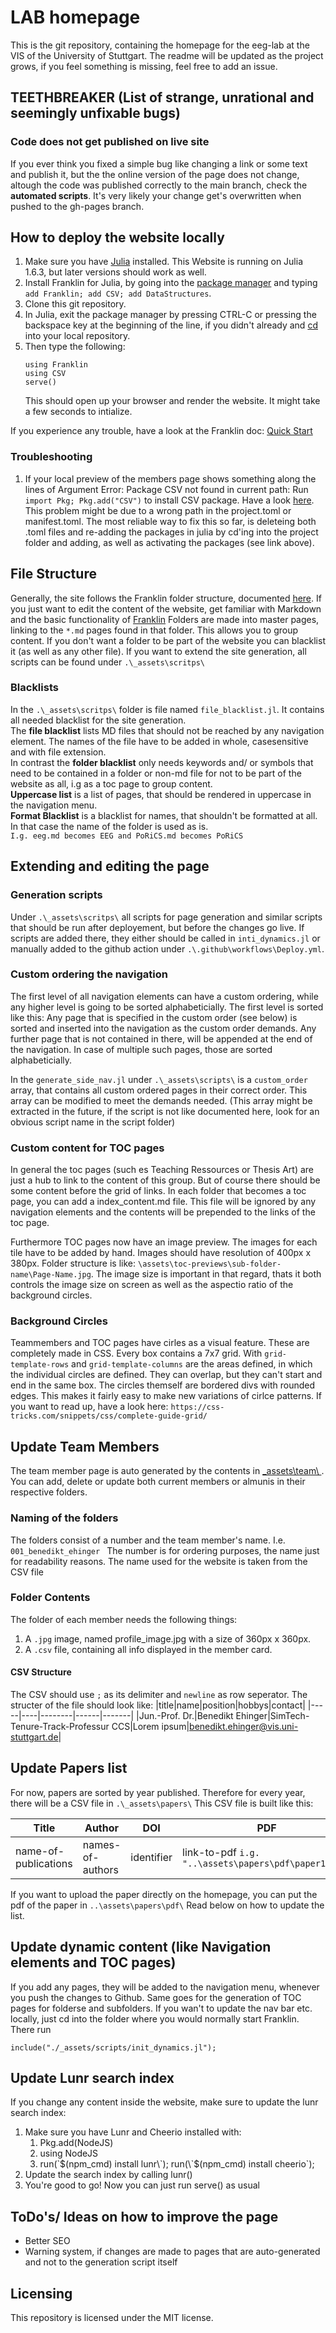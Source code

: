 # LAB homepage
This is the git repository, containing the homepage for the eeg-lab at the VIS of the University of Stuttgart.
The readme will be updated as the project grows, if you feel something is missing, feel free to add an issue. 

## **TEETHBREAKER** (List of strange, unrational and seemingly unfixable bugs)
### **Code does not get published on live site**
If you ever think you fixed a simple bug like changing a link or some text and publish it, but the the online version of the page does not change, altough the code was published correctly to the main branch, check the **automated scripts**. It's very likely your change get's overwritten when pushed to the gh-pages branch.

## How to deploy the website locally
1. Make sure you have [Julia](https://julialang.org/) installed. This Website is running on Julia 1.6.3, but later versions should work as well.
1. Install Franklin for Julia, by going into the [package manager](https://docs.julialang.org/en/v1/stdlib/Pkg/) and typing `add Franklin; add CSV; add DataStructures`.
1. Clone this git repository.
1. In Julia, exit the package manager by pressing CTRL-C or pressing the backspace key at the beginning of the line, if you didn't already and [cd](https://docs.julialang.org/en/v1/base/file/#Base.Filesystem.cd-Tuple{AbstractString}) into your local repository.
1. Then type the following:
   ```
   using Franklin
   using CSV
   serve()
   ```
   This should open up your browser and render the website. It might take a few seconds to intialize.
   
If you experience any trouble, have a look at the Franklin doc: [Quick Start](https://franklinjl.org/#quick_start)

### Troubleshooting
1. If your local preview of the members page shows something along the lines of
   Argument Error: Package CSV not found in current path: Run `import Pkg; Pkg.add("CSV")` to install CSV package.
   Have a look [here](https://franklinjl.org/code/#projecttoml). This problem might be due to a wrong path in the project.toml or manifest.toml. 
   The most reliable way to fix this so far, is deleteing both .toml files and re-adding the packages in julia by cd'ing into the project folder and adding, as well as       activating the packages (see link above).

## File Structure 
Generally, the site follows the Franklin folder structure, documented [here](https://franklinjl.org/workflow/#folder_structure). If you just want to edit the content of the website, get familiar with Markdown and the basic functionality of [Franklin](https://franklinjl.org/)
Folders are made into master pages, linking to the `*.md` pages found in that folder. This allows you to group content. If you don't want a folder to be part of the website you can blacklist it (as well as any other file). If you want to extend the site generation, all scripts can be found under `.\_assets\scritps\`

### Blacklists
In the `.\_assets\scritps\` folder is file named `file_blacklist.jl`. It contains all needed blacklist for the site generation.\
The **file blacklist** lists MD files that should not be reached by any navigation element. The names of the file have to be added in whole, casesensitive and with file extension.\
In contrast the **folder blacklist** only needs keywords and/ or symbols that need to be contained in a folder or non-md file for not to be part of the website as all, i.g as a toc page to group content. \
**Uppercase list** is a list of pages, that should be rendered in uppercase in the navigation menu.\
**Format Blacklist** is a blacklist for names, that shouldn't be formatted at all. In that case the name of the folder is used as is.\
`I.g. eeg.md becomes EEG and PoRiCS.md becomes PoRiCS`

## Extending and editing the page
### Generation scripts
Under `.\_assets\scritps\` all scripts for page generation and similar scripts that should be run after deployement, but before the changes go live. If scripts are added there, they either should be called in `inti_dynamics.jl` or manually added to the github action under `.\.github\workflows\Deploy.yml`.

### Custom ordering the navigation
The first level of all navigation elements can have a custom ordering, while any higher level is going to be sorted alphabeticially.
The first level is sorted like this: Any page that is specified in the custom order (see below) is sorted and inserted into the navigation as the custom order demands. Any further page that is not contained in there, will be appended at the end of the navigation. In case of multiple such pages, those are sorted alphabeticially.

In the `generate_side_nav.jl` under `.\_assets\scripts\` is a `custom_order` array, that contains all custom ordered pages in their correct order. This array can be modified to meet the demands needed. (This array might be extracted in the future, if the script is not like documented here, look for an obvious script name in the script folder)

### Custom content for TOC pages
In general the toc pages (such es Teaching Ressources or Thesis Art) are just a hub to link to the content of this group. But of course there should be some content before the grid of links. In each folder that becomes a toc page, you can add a index_content.md file. This file will be ignored by any navigation elements and the contents will be prepended to the links of the toc page.

Furthermore TOC pages now have an image preview. The images for each tile have to be added by hand. Images should have resolution of 400px x 380px. Folder structure is like: `\assets\toc-previews\sub-folder-name\Page-Name.jpg`. The image size is important in that regard, thats it both controls the image size on screen as well as the aspectio ratio of the background circles.

### Background Circles
Teammembers and TOC pages have cirles as a visual feature. These are completely made in CSS. Every box contains a 7x7 grid. With `grid-template-rows` and `grid-template-columns` are the areas defined, in which the individual circles are defined. They can overlap, but they can't start and end in the same box. The circles themself are bordered divs with rounded edges. This makes it fairly easy to make new variations of cirlce patterns. If you want to read up, have a look here: `https://css-tricks.com/snippets/css/complete-guide-grid/`

## Update Team Members
The team member page is auto generated by the contents in [\_assets\team\ ](https://github.com/s-ccs/s-ccs.github.io/tree/main/_assets/team). You can add, delete or update both current members or almunis in their respective folders. 
### Naming of the folders
The folders consist of a number and the team member's name. I.e. `001_benedikt_ehinger `
The number is for ordering purposes, the name just for readability reasons. The name used for the website is taken from the CSV file
### Folder Contents
The folder of each member needs the following things:
1. A `.jpg` image, named profile_image.jpg with a size of 360px x 360px. 
2. A `.csv` file, containing all info displayed in the member card.
#### CSV Structure
The CSV should use `;` as its delimiter and `newline` as row seperator. 
The structer of the file should look like:
|title|name|position|hobbys|contact|
|-----|----|--------|------|-------|
|Jun.-Prof. Dr.|Benedikt Ehinger|SimTech-Tenure-Track-Professur CCS|Lorem ipsum|benedikt.ehinger@vis.uni-stuttgart.de|

## Update Papers list
For now, papers are sorted by year published. Therefore for every year, there will be a CSV file in `.\_assets\papers\`
This CSV file is built like this:

|Title|Author|DOI|PDF|
|-----|------|---|---|
|name-of-publications|names-of-authors|identifier|link-to-pdf `i.g. "..\assets\papers\pdf\paper1.pdf"`|

If you want to upload the paper directly on the homepage, you can put the pdf of the paper in `..\assets\papers\pdf\`
Read below on how to update the list.

## Update dynamic content (like Navigation elements and TOC pages)
If you add any pages, they will be added to the navigation menu, whenever you push the changes to Github. Same goes for the generation of TOC pages for folderse and subfolders. If you wan't to update the nav bar etc. locally, 
just cd into the folder where you would normally start Franklin. There run
```
include("./_assets/scripts/init_dynamics.jl");
```

## Update Lunr search index
If you change any content inside the website, make sure to update the lunr search index:
1. Make sure you have Lunr and Cheerio installed with:
   1. Pkg.add(NodeJS)
   2. using NodeJS
   3. run(\`$(npm_cmd) install lunr\`); run(\`$(npm_cmd) install cheerio\`); 
2. Update the search index by calling lunr()
3. You're good to go! Now you can just run serve() as usual

## ToDo's/ Ideas on how to improve the page
- Better SEO
- Warning system, if changes are made to pages that are auto-generated and not to the generation script itself

## Licensing
This repository is licensed under the MIT license.
